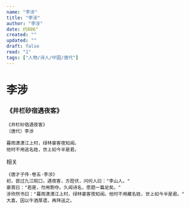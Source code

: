 ```yaml
---
name: "李涉"
title: "李涉"
author: "李涉"
date: 约806"
created: ""
updated: ""
draft: false
read: "1"
tags: ["人物/诗人/中国/唐代"]
---
```


# 李涉

### 《井栏砂宿遇夜客》

```
《井栏砂宿遇夜客》
〔唐代〕李涉

暮雨潇潇江上村，绿林豪客夜知闻。
他时不用逃名姓，世上如今半是君。
```

相关
```
《唐才子传·卷五·李涉》
初，尝过九江皖口，遇夜客，方跧伏，问何人曰："李山人。"
豪首曰："若是，勿用剽夺。久闻诗名，愿题一篇足矣。"
涉欣然书曰："暮雨潇潇江上村，绿林豪客夜知闻。他时不用藏名姓，世上如今半是君。"
大喜，因以牛酒厚遗，再拜送之。
```
